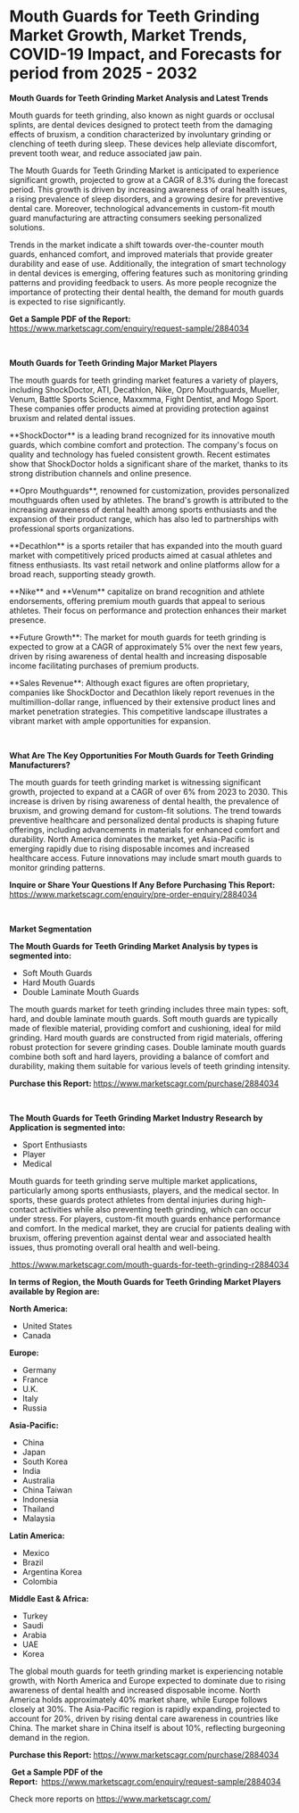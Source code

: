 <p><h1>Mouth Guards for Teeth Grinding Market Growth, Market Trends, COVID-19 Impact, and Forecasts for period from 2025 - 2032</h1></p><p><strong>Mouth Guards for Teeth Grinding Market Analysis and Latest Trends</strong></p>
<p><p>Mouth guards for teeth grinding, also known as night guards or occlusal splints, are dental devices designed to protect teeth from the damaging effects of bruxism, a condition characterized by involuntary grinding or clenching of teeth during sleep. These devices help alleviate discomfort, prevent tooth wear, and reduce associated jaw pain. </p><p>The Mouth Guards for Teeth Grinding Market is anticipated to experience significant growth, projected to grow at a CAGR of 8.3% during the forecast period. This growth is driven by increasing awareness of oral health issues, a rising prevalence of sleep disorders, and a growing desire for preventive dental care. Moreover, technological advancements in custom-fit mouth guard manufacturing are attracting consumers seeking personalized solutions. </p><p>Trends in the market indicate a shift towards over-the-counter mouth guards, enhanced comfort, and improved materials that provide greater durability and ease of use. Additionally, the integration of smart technology in dental devices is emerging, offering features such as monitoring grinding patterns and providing feedback to users. As more people recognize the importance of protecting their dental health, the demand for mouth guards is expected to rise significantly.</p></p>
<p><strong>Get a Sample PDF of the Report:&nbsp;</strong> <a href="https://www.marketscagr.com/enquiry/request-sample/2884034?utm_campaign=2653&utm_medium=2&utm_source=Github&utm_content=ia&utm_term=13032025&utm_id=mouth-guards-for-teeth-grinding">https://www.marketscagr.com/enquiry/request-sample/2884034</a></p>
<p>&nbsp;</p>
<p><strong>Mouth Guards for Teeth Grinding Major Market Players</strong></p>
<p><p>The mouth guards for teeth grinding market features a variety of players, including ShockDoctor, ATI, Decathlon, Nike, Opro Mouthguards, Mueller, Venum, Battle Sports Science, Maxxmma, Fight Dentist, and Mogo Sport. These companies offer products aimed at providing protection against bruxism and related dental issues.</p><p>**ShockDoctor** is a leading brand recognized for its innovative mouth guards, which combine comfort and protection. The company's focus on quality and technology has fueled consistent growth. Recent estimates show that ShockDoctor holds a significant share of the market, thanks to its strong distribution channels and online presence.</p><p>**Opro Mouthguards**, renowned for customization, provides personalized mouthguards often used by athletes. The brand's growth is attributed to the increasing awareness of dental health among sports enthusiasts and the expansion of their product range, which has also led to partnerships with professional sports organizations.</p><p>**Decathlon** is a sports retailer that has expanded into the mouth guard market with competitively priced products aimed at casual athletes and fitness enthusiasts. Its vast retail network and online platforms allow for a broad reach, supporting steady growth.</p><p>**Nike** and **Venum** capitalize on brand recognition and athlete endorsements, offering premium mouth guards that appeal to serious athletes. Their focus on performance and protection enhances their market presence.</p><p>**Future Growth**: The market for mouth guards for teeth grinding is expected to grow at a CAGR of approximately 5% over the next few years, driven by rising awareness of dental health and increasing disposable income facilitating purchases of premium products.</p><p>**Sales Revenue**: Although exact figures are often proprietary, companies like ShockDoctor and Decathlon likely report revenues in the multimillion-dollar range, influenced by their extensive product lines and market penetration strategies. This competitive landscape illustrates a vibrant market with ample opportunities for expansion.</p></p>
<p>&nbsp;</p>
<p><strong>What Are The Key Opportunities For Mouth Guards for Teeth Grinding Manufacturers?</strong></p>
<p><p>The mouth guards for teeth grinding market is witnessing significant growth, projected to expand at a CAGR of over 6% from 2023 to 2030. This increase is driven by rising awareness of dental health, the prevalence of bruxism, and growing demand for custom-fit solutions. The trend towards preventive healthcare and personalized dental products is shaping future offerings, including advancements in materials for enhanced comfort and durability. North America dominates the market, yet Asia-Pacific is emerging rapidly due to rising disposable incomes and increased healthcare access. Future innovations may include smart mouth guards to monitor grinding patterns.</p></p>
<p><strong>Inquire or Share Your Questions If Any Before Purchasing This Report:</strong> <a href="https://www.marketscagr.com/enquiry/pre-order-enquiry/2884034?utm_campaign=2653&utm_medium=2&utm_source=Github&utm_content=ia&utm_term=13032025&utm_id=mouth-guards-for-teeth-grinding">https://www.marketscagr.com/enquiry/pre-order-enquiry/2884034</a></p>
<p>&nbsp;</p>
<p><strong>Market Segmentation</strong></p>
<p><strong>The Mouth Guards for Teeth Grinding Market Analysis by types is segmented into:</strong></p>
<p><ul><li> Soft Mouth Guards</li><li>Hard Mouth Guards</li><li>Double Laminate  Mouth Guards </li></ul></p>
<p><p>The mouth guards market for teeth grinding includes three main types: soft, hard, and double laminate mouth guards. Soft mouth guards are typically made of flexible material, providing comfort and cushioning, ideal for mild grinding. Hard mouth guards are constructed from rigid materials, offering robust protection for severe grinding cases. Double laminate mouth guards combine both soft and hard layers, providing a balance of comfort and durability, making them suitable for various levels of teeth grinding intensity.</p></p>
<p><strong>Purchase this Report:&nbsp;</strong><a href="https://www.marketscagr.com/purchase/2884034?utm_campaign=2653&utm_medium=2&utm_source=Github&utm_content=ia&utm_term=13032025&utm_id=mouth-guards-for-teeth-grinding">https://www.marketscagr.com/purchase/2884034</a></p>
<p>&nbsp;</p>
<p><strong>The Mouth Guards for Teeth Grinding Market Industry Research by Application is segmented into:</strong></p>
<p><ul><li> Sport Enthusiasts</li><li>Player</li><li>Medical </li></ul></p>
<p><p>Mouth guards for teeth grinding serve multiple market applications, particularly among sports enthusiasts, players, and the medical sector. In sports, these guards protect athletes from dental injuries during high-contact activities while also preventing teeth grinding, which can occur under stress. For players, custom-fit mouth guards enhance performance and comfort. In the medical market, they are crucial for patients dealing with bruxism, offering prevention against dental wear and associated health issues, thus promoting overall oral health and well-being.</p></p>
<p><a href="https://www.marketscagr.com/mouth-guards-for-teeth-grinding-r2884034?utm_campaign=2653&utm_medium=2&utm_source=Github&utm_content=ia&utm_term=13032025&utm_id=mouth-guards-for-teeth-grinding">&nbsp;https://www.marketscagr.com/mouth-guards-for-teeth-grinding-r2884034</a></p>
<p><strong>In terms of Region, the Mouth Guards for Teeth Grinding Market Players available by Region are:</strong></p>
<p>
    <p> <strong> North America: </strong>
        <ul>
            <li>United States</li>
            <li>Canada</li>
        </ul>
        </p> 
    <p> <strong> Europe: </strong>
        <ul>
            <li>Germany</li>
            <li>France</li>
            <li>U.K.</li>
            <li>Italy</li>
            <li>Russia</li>
        </ul>
        </p> 
    <p> <strong> Asia-Pacific: </strong>
        <ul>
            <li>China</li>
            <li>Japan</li>
            <li>South Korea</li>
            <li>India</li>
            <li>Australia</li>
            <li>China Taiwan</li>
            <li>Indonesia</li>
            <li>Thailand</li>
            <li>Malaysia</li>
        </ul>
        </p> 
    <p> <strong> Latin America: </strong>
        <ul>
            <li>Mexico</li>
            <li>Brazil</li>
            <li>Argentina Korea</li>
            <li>Colombia</li>
        </ul>
        </p> 
    <p> <strong> Middle East & Africa: </strong>
        <ul>
            <li>Turkey</li>
            <li>Saudi</li>
            <li>Arabia</li>
            <li>UAE</li>
            <li>Korea</li>
        </ul>
    </p>
    </p>
<p><p>The global mouth guards for teeth grinding market is experiencing notable growth, with North America and Europe expected to dominate due to rising awareness of dental health and increased disposable income. North America holds approximately 40% market share, while Europe follows closely at 30%. The Asia-Pacific region is rapidly expanding, projected to account for 20%, driven by rising dental care awareness in countries like China. The market share in China itself is about 10%, reflecting burgeoning demand in the region.</p></p>
<p><strong>Purchase this Report: </strong><a href="https://www.marketscagr.com/purchase/2884034?utm_campaign=2653&utm_medium=2&utm_source=Github&utm_content=ia&utm_term=13032025&utm_id=mouth-guards-for-teeth-grinding">https://www.marketscagr.com/purchase/2884034</a></p>
<p>&nbsp;<strong>Get a Sample PDF of the Report:&nbsp;&nbsp;</strong><a href="https://www.marketscagr.com/enquiry/request-sample/2884034?utm_campaign=2653&utm_medium=2&utm_source=Github&utm_content=ia&utm_term=13032025&utm_id=mouth-guards-for-teeth-grinding">https://www.marketscagr.com/enquiry/request-sample/2884034</a></p>
<p><strong></strong></p>
<p>Check more reports on <a href="https://www.marketscagr.com/?utm_campaign=2653&utm_medium=2&utm_source=Github&utm_content=ia&utm_term=13032025&utm_id=mouth-guards-for-teeth-grinding">https://www.marketscagr.com/</a></p>